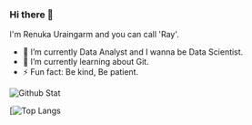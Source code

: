 ### Hi there 👋
I'm Renuka Uraingarm and you can call 'Ray'.

- 🔭 I’m currently Data Analyst and I wanna be Data Scientist.
- 🌱 I’m currently learning about Git.
- ⚡ Fun fact: Be kind, Be patient.

![Github Stat](https://github-profile-summary-cards.vercel.app/api/cards/profile-details?username=reply00889&theme=dracula)

[![Top Langs](https://github-readme-stats.vercel.app/api/top-langs/?username=reply00889&layout=compact)
